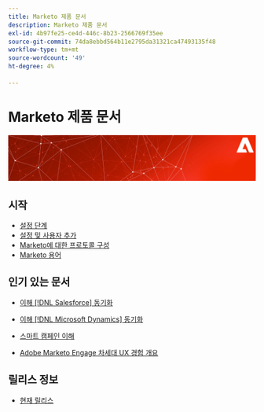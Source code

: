 ```yaml
---
title: Marketo 제품 문서
description: Marketo 제품 문서
exl-id: 4b97fe25-ce4d-446c-8b23-2566769f35ee
source-git-commit: 74da8ebbd564b11e2795da31321ca47493135f48
workflow-type: tm+mt
source-wordcount: '49'
ht-degree: 4%

---
```


# Marketo 제품 문서

![](assets/marketo-docs-banner.jpg)

## 시작

* [설정 단계](/help/marketo/getting-started/setup/setup-steps.md)
* [설정 및 사용자 추가](/help/marketo/getting-started/quick-wins/get-set-up-and-add-a-person.md)
* [Marketo에 대한 프로토콜 구성](/help/marketo/getting-started/setup/configure-protocols-for-marketo.md)
* [Marketo 용어](/help/marketo/getting-started/marketo-glossary.md)

## 인기 있는 문서

* [이해 [!DNL Salesforce] 동기화](/help/marketo/product-docs/crm-sync/salesforce-sync/understanding-the-salesforce-sync.md)

* [이해 [!DNL Microsoft Dynamics] 동기화](/help/marketo/product-docs/crm-sync/microsoft-dynamics-sync/understanding-the-microsoft-dynamics-sync.md)

* [스마트 캠페인 이해](/help/marketo/product-docs/core-marketo-concepts/smart-campaigns/understanding-smart-campaigns.md)

* [Adobe Marketo Engage 차세대 UX 경험 개요](/help/marketo/product-docs/marketo-engage-modern-ux/overview.md)

## 릴리스 정보

* [현재 릴리스](/help/marketo/release-notes/current.md)
